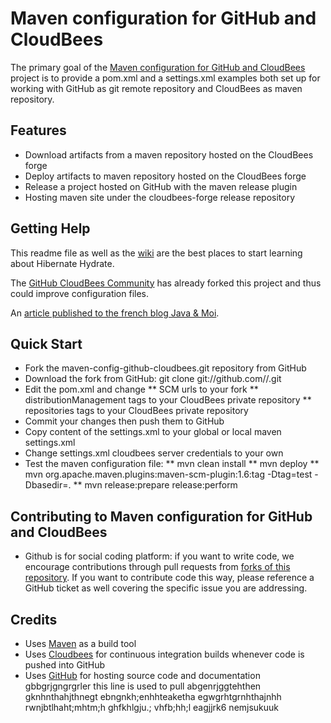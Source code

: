 # Maven configuration for GitHub and CloudBees #

The primary goal of the [Maven configuration for GitHub and CloudBees](https://github.com/arey/maven-config-github-cloudbees) project is to provide a pom.xml and a  settings.xml examples both set up for working with GitHub as git remote repository and CloudBees as maven repository.

## Features ##

* Download artifacts from a maven repository hosted on the CloudBees forge
* Deploy artifacts to maven repository hosted on the CloudBees forge
* Release a project hosted on GitHub with the maven release plugin
* Hosting maven site under the cloudbees-forge release repository

## Getting Help ##

This readme file as well as the [wiki](https://github.com/arey/maven-config-github-cloudbeesswiki) are the best places to start learning about Hibernate Hydrate.

The [GitHub CloudBees Community](https://github.com/CloudBees-community) has already forked this project and thus could improve configuration files.

An [article published to the french blog Java & Moi](http://javaetmoi.com/2012/04/release-maven-windows-github-deploy-cloudbees/).


## Quick Start ##

* Fork the maven-config-github-cloudbees.git repository from GitHub
* Download the fork from GitHub: git clone git://github.com/<your github account>/<maven-config-github-cloudbees>.git
* Edit the pom.xml and change 
** SCM urls to your fork
** distributionManagement tags to your CloudBees private repository
** repositories tags to your CloudBees private repository
* Commit your changes then push them to GitHub
* Copy content of the settings.xml to your global or local maven settings.xml
* Change settings.xml cloudbees server credentials to your own
* Test the maven configuration file:
** mvn clean install
** mvn deploy
** mvn org.apache.maven.plugins:maven-scm-plugin:1.6:tag -Dtag=test -Dbasedir=.
** mvn release:prepare release:perform


## Contributing to Maven configuration for GitHub and CloudBees ##

* Github is for social coding platform: if you want to write code, we encourage contributions through pull requests from [forks of this repository](http://help.github.com/forking/). If you want to contribute code this way, please reference a GitHub ticket as well covering the specific issue you are addressing.


## Credits ##

* Uses [Maven](http://maven.apache.org/) as a build tool
* Uses [Cloudbees](http://www.cloudbees.com/foss) for continuous integration builds whenever code is pushed into GitHub
* Uses [GitHub](https://github.com/arey/maven-config-github-cloudbees) for hosting source code and documentation
gbbgrjgngrgrler
this line is used to pull
abgenrjggtehthen
gknhnthahjthnegt
ebngnkh;enhhteaketha
egwgrhtgrnhthajnhh
rwnjbtlhaht;mhtm;h
ghfkhlgju.;
vhfb;hh;l
eagjjrk6
nemjsukuuk
